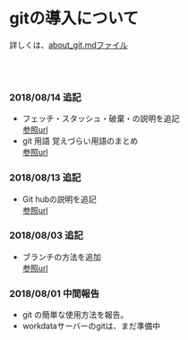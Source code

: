 # gitの導入について

詳しくは、[about_git.mdファイル](https://github.com/miyazaki-mba/git_test/blob/master/about_git.md) 

<br>
<br>

### 2018/08/14 追記
- フェッチ・スタッシュ・破棄・の説明を追記  
[参照url](https://github.com/miyazaki-mba/git_test/blob/master/about_git_vol2.md)
- git 用語
覚えづらい用語のまとめ  
[参照url](https://github.com/miyazaki-mba/git_test/blob/master/git_glossary.md)

### 2018/08/13 追記
- Git hubの説明を追記  
[参照url](https://github.com/miyazaki-mba/git_test/blob/master/about_git_vol2.md)

### 2018/08/03 追記
- ブランチの方法を追加  
[参照url](https://github.com/miyazaki-mba/git_test/blob/master/about_git_vol2.md)

### 2018/08/01 中間報告
- git の簡単な使用方法を報告。
- workdataサーバーのgitは、まだ準備中
